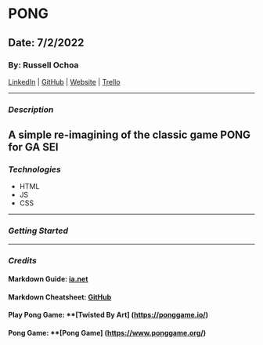 # **PONG**

## **Date: 7/2/2022**

### **By: Russell Ochoa**

[LinkedIn](https://www.linkedin.com/in/russell-ochoa-7a2a9516/) | [GitHub](https://github.com/russellgochoa) | [Website](https://www.eg15m.com/) | [Trello](https://trello.com/b/eNux0e9S/russell-ochoa)

---

### **_*Description*_**

## A simple re-imagining of the classic game PONG for GA SEI

### **_*Technologies*_**

- HTML
- JS
- CSS

---

### **_Getting Started_**

---

### **_Credits_**

#### **Markdown Guide:** **[ia.net](https://ia.net/)**

#### **Markdown Cheatsheet:** **[GitHub](https://github.com/)**

#### **Play Pong Game:** \*\*[Twisted By Art] (https://ponggame.io/)

#### **Pong Game:** \*\*[Pong Game] (https://www.ponggame.org/)

